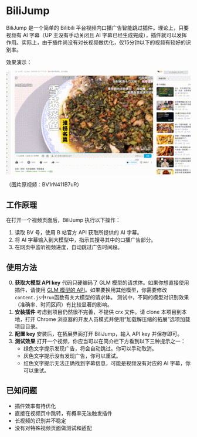 # BiliJump

BiliJump 是一个简单的 Bilibili 平台视频内口播广告智能跳过插件。理论上，只要视频有 AI 字幕（UP 主没有手动关闭且 AI 字幕已经生成完成），插件就可以发挥作用。实际上，由于插件尚没有对长视频做优化，仅15分钟以下的视频有较好的识别率。

效果演示： 

<img src="example.gif" style="zoom:150%;" />

（图片原视频：BV1rN411B7uR）

## 工作原理

在打开一个视频页面后，BiliJump 执行以下操作：

1. 读取 BV 号，使用 B 站官方 API 获取所提供的 AI 字幕。
2. 将 AI 字幕输入到大模型中，指示其搜寻其中的口播广告部分。
3. 在网页中监听视频进度，自动跳过广告时间段。

## 使用方法

0. **获取大模型 API key**
   代码只硬编码了 GLM 模型的请求体。如果你想直接使用插件，请使用 [GLM 模型的 API](https://open.bigmodel.cn/)。如果要换用其他模型，你需要修改`content.js`中`run`函数有关大模型的请求体。
   测试中，不同的模型对识别效果（准确率、时间区间）有比较显著的影响。
1. **安装插件**
  考虑到项目仍然很不完善，不提供 crx 文件。请 clone 本项目到本地，打开 Chrome 浏览器的开发人员模式并使用“加载解压缩的拓展”选项加载项目目录。
2. **配置 key**
  安装后，在拓展界面打开 BiliJump，输入 API key 并保存即可。
3. **测试效果**
  打开一个视频，你应当可以在简介栏下方看到以下三种提示之一：
     - 绿色文字提示发现广告，将会自动跳过。你可以手动取消。
     - 灰色文字提示没有发现广告，你可以重试。
     - 红色文字提示无法正确找到字幕信息，可能是视频没有对应的 AI 字幕，你可以重试。

## 已知问题

- 插件效率有待优化
- 直接在视频页中跳转，有概率无法触发插件
- 长视频的识别并不稳定
- 没有对特殊视频页面做测试和适配
